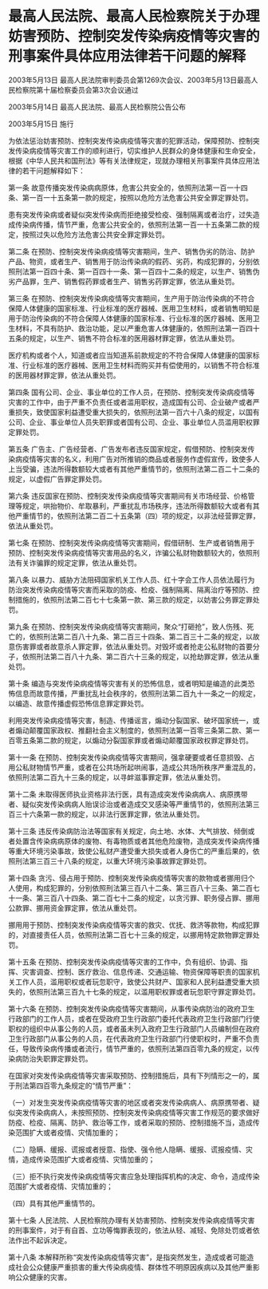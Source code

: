 # 最高人民法院、最高人民检察院关于办理妨害预防、控制突发传染病疫情等灾害的刑事案件具体应用法律若干问题的解释

2003年5月13日 最高人民法院审判委员会第1269次会议、2003年5月13日最高人民检察院第十届检察委员会第3次会议通过

2003年5月14日 最高人民法院、最高人民检察院公告公布

2003年5月15日 施行

为依法惩治妨害预防、控制突发传染病疫情等灾害的犯罪活动，保障预防、控制突发传染病疫情等灾害工作的顺利进行，切实维护人民群众的身体健康和生命安全，根据《中华人民共和国刑法》等有关法律规定，现就办理相关刑事案件具体应用法律的若干问题解释如下：

第一条 故意传播突发传染病病原体，危害公共安全的，依照刑法第一百一十四条、第一百一十五条第一款的规定，按照以危险方法危害公共安全罪定罪处罚。

患有突发传染病或者疑似突发传染病而拒绝接受检疫、强制隔离或者治疗，过失造成传染病传播，情节严重，危害公共安全的，依照刑法第一百一十五条第二款的规定，按照过失以危险方法危害公共安全罪定罪处罚。

第二条 在预防、控制突发传染病疫情等灾害期间，生产、销售伪劣的防治、防护产品、物资，或者生产、销售用于防治传染病的假药、劣药，构成犯罪的，分别依照刑法第一百四十条、第一百四十一条、第一百四十二条的规定，以生产、销售伪劣产品罪，生产、销售假药罪或者生产、销售劣药罪定罪，依法从重处罚。

第三条 在预防、控制突发传染病疫情等灾害期间，生产用于防治传染病的不符合保障人体健康的国家标准、行业标准的医疗器械、医用卫生材料，或者销售明知是用于防治传染病的不符合保障人体健康的国家标准、行业标准的医疗器械、医用卫生材料，不具有防护、救治功能，足以严重危害人体健康的，依照刑法第一百四十五条的规定，以生产、销售不符合标准的医用器材罪定罪，依法从重处罚。

医疗机构或者个人，知道或者应当知道系前款规定的不符合保障人体健康的国家标准、行业标准的医疗器械、医用卫生材料而购买并有偿使用的，以销售不符合标准的医用器材罪定罪，依法从重处罚。

第四条 国有公司、企业、事业单位的工作人员，在预防、控制突发传染病疫情等灾害的工作中，由于严重不负责任或者滥用职权，造成国有公司、企业破产或者严重损失，致使国家利益遭受重大损失的，依照刑法第一百六十八条的规定，以国有公司、企业、事业单位人员失职罪或者国有公司、企业、事业单位人员滥用职权罪定罪处罚。

第五条 广告主、广告经营者、广告发布者违反国家规定，假借预防、控制突发传染病疫情等灾害的名义，利用广告对所推销的商品或者服务作虚假宣传，致使多人上当受骗，违法所得数额较大或者有其他严重情节的，依照刑法第二百二十二条的规定，以虚假广告罪定罪处罚。

第六条 违反国家在预防、控制突发传染病疫情等灾害期间有关市场经营、价格管理等规定，哄抬物价、牟取暴利，严重扰乱市场秩序，违法所得数额较大或者有其他严重情节的，依照刑法第二百二十五条第（四）项的规定，以非法经营罪定罪，依法从重处罚。

第七条 在预防、控制突发传染病疫情等灾害期间，假借研制、生产或者销售用于预防、控制突发传染病疫情等灾害用品的名义，诈骗公私财物数额较大的，依照刑法有关诈骗罪的规定定罪，依法从重处罚。

第八条 以暴力、威胁方法阻碍国家机关工作人员、红十字会工作人员依法履行为防治突发传染病疫情等灾害而采取的防疫、检疫、强制隔离、隔离治疗等预防、控制措施的，依照刑法第二百七十七条第一款、第三款的规定，以妨害公务罪定罪处罚。

第九条 在预防、控制突发传染病疫情等灾害期间，聚众“打砸抢”，致人伤残、死亡的，依照刑法第二百八十九条、第二百三十四条、第二百三十二条的规定，以故意伤害罪或者故意杀人罪定罪，依法从重处罚。对毁坏或者抢走公私财物的首要分子，依照刑法第二百八十九条、第二百六十三条的规定，以抢劫罪定罪，依法从重处罚。

第十条 编造与突发传染病疫情等灾害有关的恐怖信息，或者明知是编造的此类恐怖信息而故意传播，严重扰乱社会秩序的，依照刑法第二百九十一条之一的规定，以编造、故意传播虚假恐怖信息罪定罪处罚。

利用突发传染病疫情等灾害，制造、传播谣言，煽动分裂国家、破坏国家统一，或者煽动颠覆国家政权、推翻社会主义制度的，依照刑法第一百零三条第二款、第一百零五条第二款的规定，以煽动分裂国家罪或者煽动颠覆国家政权罪定罪处罚。

第十一条 在预防、控制突发传染病疫情等灾害期间，强拿硬要或者任意损毁、占用公私财物情节严重，或者在公共场所起哄闹事，造成公共场所秩序严重混乱的，依照刑法第二百九十三条的规定，以寻衅滋事罪定罪，依法从重处罚。

第十二条 未取得医师执业资格非法行医，具有造成突发传染病病人、病原携带者、疑似突发传染病病人贻误诊治或者造成交叉感染等严重情节的，依照刑法第三百三十六条第一款的规定，以非法行医罪定罪，依法从重处罚。

第十三条 违反传染病防治法等国家有关规定，向土地、水体、大气排放、倾倒或者处置含传染病病原体的废物、有毒物质或者其他危险废物，造成突发传染病传播等重大环境污染事故，致使公私财产遭受重大损失或者人身伤亡的严重后果的，依照刑法第三百三十八条的规定，以重大环境污染事故罪定罪处罚。

第十四条 贪污、侵占用于预防、控制突发传染病疫情等灾害的款物或者挪用归个人使用，构成犯罪的，分别依照刑法第三百八十二条、第三百八十三条、第二百七十一条、第三百八十四条、第二百七十二条的规定，以贪污罪、职务侵占罪、挪用公款罪、挪用资金罪定罪，依法从重处罚。

挪用用于预防、控制突发传染病疫情等灾害的救灾、优抚、救济等款物，构成犯罪的，对直接责任人员，依照刑法第二百七十三条的规定，以挪用特定款物罪定罪处罚。

第十五条 在预防、控制突发传染病疫情等灾害的工作中，负有组织、协调、指挥、灾害调查、控制、医疗救治、信息传递、交通运输、物资保障等职责的国家机关工作人员，滥用职权或者玩忽职守，致使公共财产、国家和人民利益遭受重大损失的，依照刑法第三百九十七条的规定，以滥用职权罪或者玩忽职守罪定罪处罚。

第十六条 在预防、控制突发传染病疫情等灾害期间，从事传染病防治的政府卫生行政部门的工作人员，或者在受政府卫生行政部门委托代表政府卫生行政部门行使职权的组织中从事公务的人员，或者虽未列入政府卫生行政部门人员编制但在政府卫生行政部门从事公务的人员，在代表政府卫生行政部门行使职权时，严重不负责任，导致传染病传播或者流行，情节严重的，依照刑法第四百零九条的规定，以传染病防治失职罪定罪处罚。

在国家对突发传染病疫情等灾害采取预防、控制措施后，具有下列情形之一的，属于刑法第四百零九条规定的“情节严重”：

（一）对发生突发传染病疫情等灾害的地区或者突发传染病病人、病原携带者、疑似突发传染病病人，未按照预防、控制突发传染病疫情等灾害工作规范的要求做好防疫、检疫、隔离、防护、救治等工作，或者采取的预防、控制措施不当，造成传染范围扩大或者疫情、灾情加重的；

（二）隐瞒、缓报、谎报或者授意、指使、强令他人隐瞒、缓报、谎报疫情、灾情，造成传染范围扩大或者疫情、灾情加重的；

（三）拒不执行突发传染病疫情等灾害应急处理指挥机构的决定、命令，造成传染范围扩大或者疫情、灾情加重的；

（四）具有其他严重情节的。

第十七条 人民法院、人民检察院办理有关妨害预防、控制突发传染病疫情等灾害的刑事案件，对于有自首、立功等悔罪表现的，依法从轻、减轻、免除处罚或者依法作出不起诉决定。

第十八条 本解释所称“突发传染病疫情等灾害”，是指突然发生，造成或者可能造成社会公众健康严重损害的重大传染病疫情、群体性不明原因疾病以及其他严重影响公众健康的灾害。
